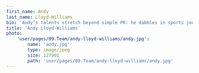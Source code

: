 ```yaml
---
first_name: Andy
last_name: Lloyd-Williams
bio: 'Andy’s talents stretch beyond simple PR: he dabbles in sports journalism, is a published author and lends his support to a multitude of obscure football teams and bands. As he’s learning to speak Italian, trips to cafes and restaurants with Andy can sometimes involve slightly fractured, hand gesture-led conversations with staff as he tests out his skills. Back in his native English, Andy excels at presenting complicated concepts in an easy-to-digest way, from data analysis and customer communications to outsourcing and supply chain management.'
title: 'Andy Lloyd-Williams'
photo:
    'user/pages/09.Team/andy-lloyd-williams/andy.jpg':
        name: 'andy.jpg'
        type: image/jpeg
        size: 127901
        path: 'user/pages/09.Team/andy-lloyd-williams/andy.jpg'
---
```

